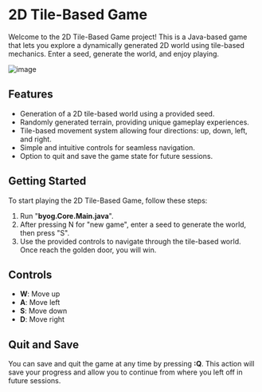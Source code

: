 # 2D Tile-Based Game

Welcome to the 2D Tile-Based Game project! This is a Java-based game that lets you explore a dynamically generated 2D world using tile-based mechanics. Enter a seed, generate the world, and enjoy playing.

![image](https://github.com/hk772400287/cs61b2018/assets/105110420/f62cd238-b111-474f-8690-bfed797c8b30)


## Features

- Generation of a 2D tile-based world using a provided seed.
- Randomly generated terrain, providing unique gameplay experiences.
- Tile-based movement system allowing four directions: up, down, left, and right.
- Simple and intuitive controls for seamless navigation.
- Option to quit and save the game state for future sessions.

## Getting Started

To start playing the 2D Tile-Based Game, follow these steps:

1. Run "**byog.Core.Main.java**".
2. After pressing N for "new game", enter a seed to generate the world, then press "S".
3. Use the provided controls to navigate through the tile-based world. Once reach the golden door, you will win.

## Controls

- **W**: Move up
- **A**: Move left
- **S**: Move down
- **D**: Move right

## Quit and Save

You can save and quit the game at any time by pressing **:Q**. This action will save your progress and allow you to continue from where you left off in future sessions.

